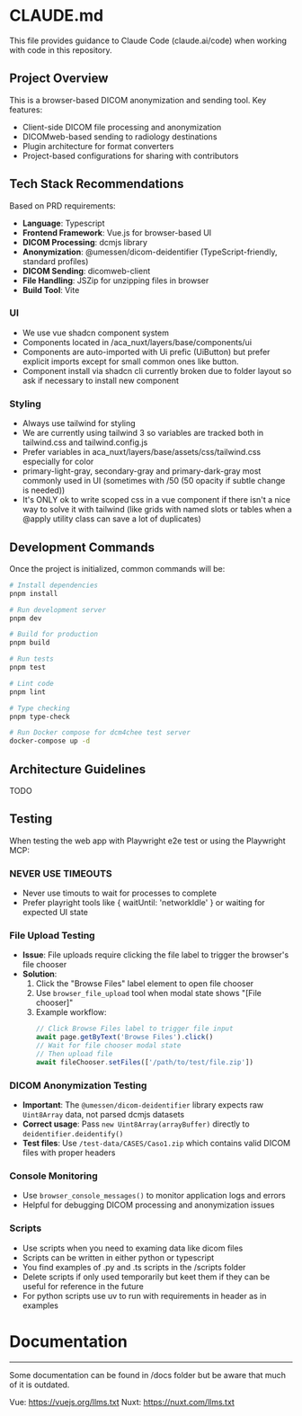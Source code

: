 # CLAUDE.md

This file provides guidance to Claude Code (claude.ai/code) when working with code in this repository.

## Project Overview

This is a browser-based DICOM anonymization and sending tool. Key features:
- Client-side DICOM file processing and anonymization
- DICOMweb-based sending to radiology destinations
- Plugin architecture for format converters
- Project-based configurations for sharing with contributors

## Tech Stack Recommendations

Based on PRD requirements:
- **Language**: Typescript
- **Frontend Framework**: Vue.js for browser-based UI
- **DICOM Processing**: dcmjs library
- **Anonymization**: @umessen/dicom-deidentifier (TypeScript-friendly, standard profiles)
- **DICOM Sending**: dicomweb-client
- **File Handling**: JSZip for unzipping files in browser
- **Build Tool**: Vite

### UI
- We use vue shadcn component system
- Components located in /aca_nuxt/layers/base/components/ui
- Components are auto-imported with Ui prefic (UiButton) but prefer explicit imports except for small common ones like button.
- Component install via shadcn cli currently broken due to folder layout so ask if necessary to install new component

### Styling
- Always use tailwind for styling
- We are currently using tailwind 3 so variables are tracked both in tailwind.css and tailwind.config.js
- Prefer variables in aca_nuxt/layers/base/assets/css/tailwind.css especially for color
- primary-light-gray, secondary-gray and primary-dark-gray most commonly used in UI (sometimes with /50 (50 opacity if subtle change is needed))
- It's ONLY ok to write scoped css in a vue component if there isn't a nice way to solve it with tailwind (like grids with named slots or tables when a @apply utility class can save a lot of duplicates)

## Development Commands

Once the project is initialized, common commands will be:

```bash
# Install dependencies
pnpm install

# Run development server
pnpm dev

# Build for production
pnpm build

# Run tests
pnpm test

# Lint code
pnpm lint

# Type checking
pnpm type-check

# Run Docker compose for dcm4chee test server
docker-compose up -d
```

## Architecture Guidelines

TODO

## Testing

When testing the web app with Playwright e2e test or using the Playwright MCP:

### NEVER USE TIMEOUTS
- Never use timouts to wait for processes to complete
- Prefer playright tools like { waitUntil: 'networkIdle' } or waiting for expected UI state

### File Upload Testing
- **Issue**: File uploads require clicking the file label to trigger the browser's file chooser
- **Solution**:
  1. Click the "Browse Files" label element to open file chooser
  2. Use `browser_file_upload` tool when modal state shows "[File chooser]"
  3. Example workflow:
     ```typescript
     // Click Browse Files label to trigger file input
     await page.getByText('Browse Files').click()
     // Wait for file chooser modal state
     // Then upload file
     await fileChooser.setFiles(['/path/to/test/file.zip'])
     ```

### DICOM Anonymization Testing
- **Important**: The `@umessen/dicom-deidentifier` library expects raw `Uint8Array` data, not parsed dcmjs datasets
- **Correct usage**: Pass `new Uint8Array(arrayBuffer)` directly to `deidentifier.deidentify()`
- **Test files**: Use `/test-data/CASES/Caso1.zip` which contains valid DICOM files with proper headers

### Console Monitoring
- Use `browser_console_messages()` to monitor application logs and errors
- Helpful for debugging DICOM processing and anonymization issues

### Scripts
- Use scripts when you need to examing data like dicom files
- Scripts can be written in either python or typescript
- You find examples of .py and .ts scripts in the /scripts folder
- Delete scripts if only used temporarily but keet them if they can be useful for reference in the future
- For python scripts use uv to run with requirements in header as in examples

# Documentation
-----------------
Some documentation can be found in /docs folder but be aware that much of it is outdated.

Vue: https://vuejs.org/llms.txt
Nuxt: https://nuxt.com/llms.txt